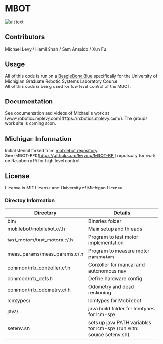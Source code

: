 # MBOT
![alt text](./documentation/img/MBOT.jpeg)

## Contributors
Michael Levy / Hamil Shah / Sam Ansaldo / Xun Fu

## Usage
All of this code is run on a [BeagleBone Blue](https://beagleboard.org/blue) specifically for the University of Michigian Graduate Robotic Systems Laboratory Course.   
All of this code is being used for low level control of the MBOT.

## Documentation
See documentation and videos of Michael's work at [www.robotics.mplevy.com](https://robotics.mplevy.com/). The groups work site is coming soon.

## Michigan Information
Initial stencil forked from [mobilebot repository](https://gitlab.eecs.umich.edu/rob550-f20/mobilebot).   
See (MBOT-RPI)[https://github.com/levymp/MBOT-RPI] repoistory for work on Raspberry Pi for high level control.

## License 
License is MIT License and University of Michigan License. 

### Directoy Information
Directory | Details
------------ | -------------
bin/ | Binaries folder
mobilebot/mobilebot.c/.h | Main setup and threads   
test_motors/test_motors.c/.h | Program to test motor implementation   
meas..params/meas..params.c/.h | Program to measure motor parameters   
common/mb_controller.c/.h | Contoller for manual and autonomous nav
common/mb_defs.h | Define hardware config
common/mb_odometry.c/.h | Odometry and dead reckoning 
lcmtypes/ | lcmtypes for Mobilebot
java/ | java build folder for lcmtypes for lcm-spy
setenv.sh | sets up java PATH variables for lcm-spy (run with: source setenv.sh)

